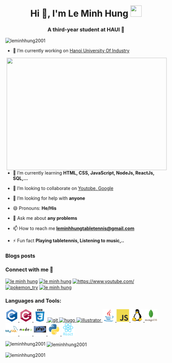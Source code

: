 <h1 align="center">Hi 👋, I'm Le Minh Hung <img  width="35px" height="35px"  src="https://camo.githubusercontent.com/e8e7b06ecf583bc040eb60e44eb5b8e0ecc5421320a92929ce21522dbc34c891/68747470733a2f2f6d656469612e67697068792e636f6d2f6d656469612f6876524a434c467a6361737252346961377a2f67697068792e676966"></h1>

<h3 align="center">A third-year student at HAUI 🐤</h3>

<p align="left"> <img src="https://komarev.com/ghpvc/?username=leminhhung2001&label=Profile%20views&color=0e75b6&style=flat" alt="leminhhung2001" /> </p>

- 🔭 I’m currently working on [Hanoi University Of Industry](https://www.haui.edu.vn/en)

<img align="right" width="500px" height="350px" src="https://raw.githubusercontent.com/abhisheknaiidu/abhisheknaiidu/master/code.gif">

- 🌱 I’m currently learning **HTML, CSS, JavaScript, NodeJs, ReactJs, SQL,...**

- 👯 I’m looking to collaborate on [Youtobe, Google](https://www.youtube.com/)

- 🤝 I’m looking for help with **anyone**

- 😄 Pronouns: **He/His**

- 💬 Ask me about **any problems**

- 📫 How to reach me **leminhhungtabletennis@gmail.com**

- ⚡ Fun fact **Playing tabletennis, Listening to music,..**

### Blogs posts
<!-- BLOG-POST-LIST:START -->
<!-- BLOG-POST-LIST:END -->

<h3 align="left">Connect with me 🦉</h3>
<p align="left">
<a href="https://dev.to/le minh hung" target="blank"><img align="center" src="https://cdn.jsdelivr.net/npm/simple-icons@3.0.1/icons/dev-dot-to.svg" alt="le minh hung" height="30" width="40" /></a>
<a href="https://fb.com/le minh hung" target="blank"><img align="center" src="https://cdn.jsdelivr.net/npm/simple-icons@3.0.1/icons/facebook.svg" alt="le minh hung" height="30" width="40" /></a>
<a href="https://www.youtube.com/c/https://www.youtube.com/" target="blank"><img align="center" src="https://cdn.jsdelivr.net/npm/simple-icons@3.0.1/icons/youtube.svg" alt="https://www.youtube.com/" height="30" width="40" /></a>
<a href="https://codeforces.com/profile/pokemon_try" target="blank"><img align="center" src="https://cdn.jsdelivr.net/npm/simple-icons@3.0.1/icons/codeforces.svg" alt="pokemon_try" height="30" width="40" /></a>
<a href="https://auth.geeksforgeeks.org/user/le minh hung" target="blank"><img align="center" src="https://cdn.jsdelivr.net/npm/simple-icons@3.0.1/icons/geeksforgeeks.svg" alt="le minh hung" height="30" width="40" /></a>
</p>

<h3 align="left">Languages and Tools:</h3>
<p align="left"> <a href="https://www.cprogramming.com/" target="_blank"> <img
      src="https://raw.githubusercontent.com/devicons/devicon/master/icons/c/c-original.svg" alt="c" width="40"
      height="40" /> </a> <a href="https://www.w3schools.com/cpp/" target="_blank"> <img
      src="https://raw.githubusercontent.com/devicons/devicon/master/icons/cplusplus/cplusplus-original.svg"
      alt="cplusplus" width="40" height="40" /> </a> <a href="https://www.w3schools.com/css/" target="_blank"> <img
      src="https://raw.githubusercontent.com/devicons/devicon/master/icons/css3/css3-original-wordmark.svg" alt="css3"
      width="40" height="40" /> </a> <a href="https://git-scm.com/" target="_blank"> <img
      src="https://www.vectorlogo.zone/logos/git-scm/git-scm-icon.svg" alt="git" width="40" height="40" /> </a> <a
    href="https://gohugo.io/" target="_blank"> <img src="https://api.iconify.design/logos-hugo.svg" alt="hugo"
      width="40" height="40" /> </a> <a href="https://www.adobe.com/in/products/illustrator.html" target="_blank"> <img
      src="https://www.vectorlogo.zone/logos/adobe_illustrator/adobe_illustrator-icon.svg" alt="illustrator" width="40"
      height="40" /> </a> <a href="https://www.java.com" target="_blank"> <img
      src="https://raw.githubusercontent.com/devicons/devicon/master/icons/java/java-original.svg" alt="java" width="40"
      height="40" /> </a> <a href="https://developer.mozilla.org/en-US/docs/Web/JavaScript" target="_blank"> <img
      src="https://raw.githubusercontent.com/devicons/devicon/master/icons/javascript/javascript-original.svg"
      alt="javascript" width="40" height="40" /> </a> <a href="https://www.linux.org/" target="_blank"> <img
      src="https://raw.githubusercontent.com/devicons/devicon/master/icons/linux/linux-original.svg" alt="linux"
      width="40" height="40" /> </a> <a href="https://www.mongodb.com/" target="_blank"> <img
      src="https://raw.githubusercontent.com/devicons/devicon/master/icons/mongodb/mongodb-original-wordmark.svg"
      alt="mongodb" width="40" height="40" /> </a> <a href="https://www.mysql.com/" target="_blank"> <img
      src="https://raw.githubusercontent.com/devicons/devicon/master/icons/mysql/mysql-original-wordmark.svg"
      alt="mysql" width="40" height="40" /> </a> <a href="https://nodejs.org" target="_blank"> <img
      src="https://raw.githubusercontent.com/devicons/devicon/master/icons/nodejs/nodejs-original-wordmark.svg"
      alt="nodejs" width="40" height="40" /> </a> <a href="https://www.php.net" target="_blank"> <img
      src="https://raw.githubusercontent.com/devicons/devicon/master/icons/php/php-original.svg" alt="php" width="40"
      height="40" /> </a> <a href="https://www.python.org" target="_blank"> <img
      src="https://raw.githubusercontent.com/devicons/devicon/master/icons/python/python-original.svg" alt="python"
      width="40" height="40" /> </a> <a href="https://reactjs.org/" target="_blank"> <img
      src="https://raw.githubusercontent.com/devicons/devicon/master/icons/react/react-original-wordmark.svg"
      alt="react" width="40" height="40" /> </a> </p>

<p><img align="left"
    src="https://github-readme-stats.vercel.app/api/top-langs?username=leminhhung2001&show_icons=true&locale=en&layout=compact"
    alt="leminhhung2001" /></p>

<p>&nbsp;<img align="center"
    src="https://github-readme-stats.vercel.app/api?username=leminhhung2001&show_icons=true&locale=en"
    alt="leminhhung2001" /></p>

<p><img align="center" src="https://github-readme-streak-stats.herokuapp.com/?user=leminhhung2001&" alt="leminhhung2001" /></p>
